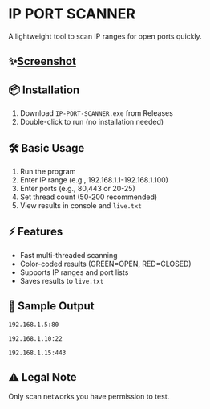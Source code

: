 IP PORT SCANNER
==============================

A lightweight tool to scan IP ranges for open ports quickly.


✨[Screenshot](Screenshot.png)
--------------

📦 Installation
--------------
1. Download `IP-PORT-SCANNER.exe` from Releases
2. Double-click to run (no installation needed)

🛠 Basic Usage
-------------
1. Run the program
2. Enter IP range (e.g., 192.168.1.1-192.168.1.100)
3. Enter ports (e.g., 80,443 or 20-25)
4. Set thread count (50-200 recommended)
5. View results in console and `live.txt`

⚡ Features
----------
- Fast multi-threaded scanning
- Color-coded results (GREEN=OPEN, RED=CLOSED)
- Supports IP ranges and port lists
- Saves results to `live.txt`

📝 Sample Output
---------------
`192.168.1.5:80`

`192.168.1.10:22`

`192.168.1.15:443`

⚠ Legal Note
-----------
Only scan networks you have permission to test.
